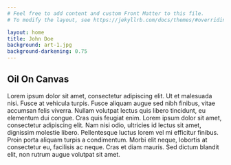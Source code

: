 ```yaml
---
# Feel free to add content and custom Front Matter to this file.
# To modify the layout, see https://jekyllrb.com/docs/themes/#overriding-theme-defaults

layout: home
title: John Doe
background: art-1.jpg
background-darkening: 0.75
---
```


## Oil On Canvas

Lorem ipsum dolor sit amet, consectetur adipiscing elit. Ut et malesuada nisi. Fusce at vehicula turpis. Fusce aliquam augue sed nibh finibus, vitae accumsan felis viverra. Nullam volutpat lectus quis libero tincidunt, eu elementum dui congue. Cras quis feugiat enim. Lorem ipsum dolor sit amet, consectetur adipiscing elit. Nam nisi odio, ultricies id lectus sit amet, dignissim molestie libero. Pellentesque luctus lorem vel mi efficitur finibus. Proin porta aliquam turpis a condimentum. Morbi elit neque, lobortis at consectetur eu, facilisis ac neque. Cras et diam mauris. Sed dictum blandit elit, non rutrum augue volutpat sit amet.
